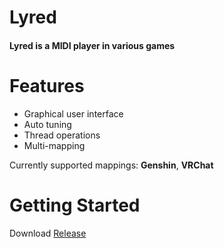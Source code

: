 # Lyred

#### Lyred is a MIDI player in various games

# Features

- Graphical user interface
- Auto tuning
- Thread operations
- Multi-mapping

Currently supported mappings: **Genshin**, **VRChat**

# Getting Started

Download [Release](https://github.com/ykong1337/lyred/releases/latest)